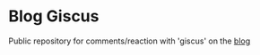 # Blog Giscus
Public repository for comments/reaction with 'giscus' on the [blog](https://blog.vsahni.me)
